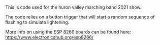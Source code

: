 This is code used for the huron valley marching band 2021 show.

The code relies on a button trigger that will start a random sequence of flashing to simulate lightening.

More info on using the ESP 8266 boards can be found here:
https://www.electronicshub.org/esp8266/